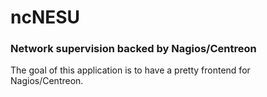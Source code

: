 # ncNESU
### Network supervision backed by Nagios/Centreon

The goal of this application is to have a pretty frontend for Nagios/Centreon.
